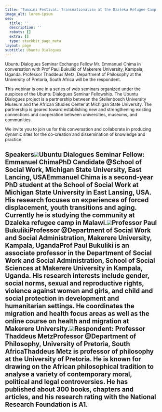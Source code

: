 ```yaml
---
title: 'Tumaini Festival: Transnationalism at the Dzaleka Refugee Camp, Malawi'
image_alt: lorem-ipsum
seo:
  title: ''
  description: ''
  robots: []
  extra: []
  type: stackbit_page_meta
layout: page
subtitle: Ubuntu Dialogues
---
```

Ubuntu Dialogues Seminar Exchange Fellow Mr. Emmanuel Chima in conversation with Prof Paul Bukuliki of Makerere University, Kampala, Uganda. Professor Thaddeus Metz, Department of Philosophy at the University of Pretoria, South Africa will be the respondent.

This webinar is one in a series of web seminars organized under the auspices of the Ubuntu Dialogues Seminar Fellowship. The Ubuntu Dialogues project is a partnership between the Stellenbosch University Museum and the African Studies Center at Michigan State University. The partnership is geared toward establishing new and strengthening existing connections and cooperation between universities, museums, and communities.

We invite you to join us for this conversation and collaborate in producing dynamic sites for the co-creation and dissemination of knowledge and practice.

## Speakers![](https://maties.zoom.us/w_p/95465682959/f2909398-9c0f-4c1b-a2ae-47b3b361bf70.jpg)Ubuntu Dialogues Seminar Fellow: Emmanuel ChimaPhD Candidate @School of Social Work, Michigan State University, East Lancing, USAEmmanuel Chima is a second-year PhD student at the School of Social Work at Michigan State University in East Lansing, USA. His research focuses on experiences of forced displacement, youth transitions and aging. Currently he is studying the community at Dzaleka refugee camp in Malawi.![](https://maties.zoom.us/w_p/95465682959/e252c7b2-8d53-46e8-8101-a9c3f8807811.jpeg)Professor Paul BukulikiProfessor @Department of Social Work and Social Administration, Makerere University, Kampala, UgandaProf Paul Bukuliki is an associate professor in the Department of Social Work and Social Administration, School of Social Sciences at Makerere University in Kampala, Uganda. His research interests include gender, social norms, sexual and reproductive rights, violence against women and girls, and child and social protection in development and humanitarian settings. He coordinates the migration and health focus areas as well as the online course on health and migration at Makerere University.![](https://maties.zoom.us/w_p/95465682959/08f5ce09-f610-4209-99fd-caf17c88783d.jpeg)Respondent: Professor Thaddeus MetzProfessor @Department of Philosophy, University of Pretoria, South AfricaThaddeus Metz is professor of philosophy at the University of Pretoria. He is known for drawing on the African philosophical tradition to analyse a variety of contemporary moral, political and legal controversies. He has published about 300 books, chapters and articles, and his research rating with the National Research Foundation is A1.
